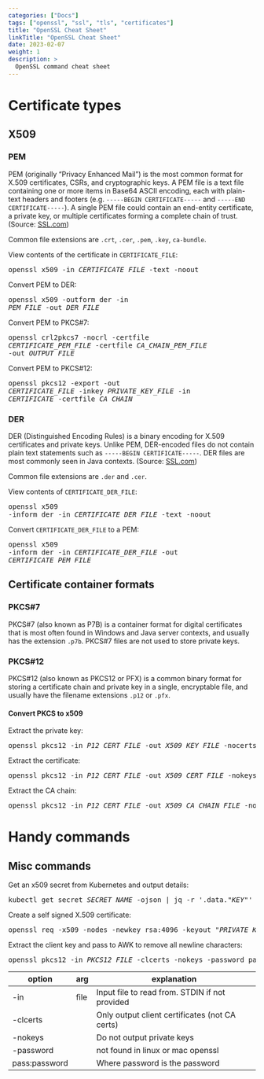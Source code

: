 ```yaml
---
categories: ["Docs"]
tags: ["openssl", "ssl", "tls", "certificates"]
title: "OpenSSL Cheat Sheet"
linkTitle: "OpenSSL Cheat Sheet"
date: 2023-02-07
weight: 1
description: >
  OpenSSL command cheat sheet
---
```


# Certificate types
## X509
### PEM
PEM (originally “Privacy Enhanced Mail”) is the most common format for X.509 certificates, CSRs, and cryptographic keys. A PEM file is a text file containing one or more items in Base64 ASCII encoding, each with plain-text headers and footers (e.g. `-----BEGIN CERTIFICATE-----` and `-----END CERTIFICATE-----`). A single PEM file could contain an end-entity certificate, a private key, or multiple certificates forming a complete chain of trust.
(Source: [SSL.com](https://www.ssl.com/guide/pem-der-crt-and-cer-x-509-encodings-and-conversions/))

Common file extensions are `.crt`, `.cer`, `.pem`, `.key`, `ca-bundle`.

View contents of the certificate in `CERTIFICATE_FILE`: <pre>openssl x509 -in <var>CERTIFICATE_FILE</var> -text -noout</pre>

Convert PEM to DER: <pre>openssl x509 -outform der -in <var>PEM_FILE</var> -out <var>DER_FILE</var></pre>

Convert PEM to PKCS#7: <pre>openssl crl2pkcs7 -nocrl -certfile <var>CERTIFICATE_PEM_FILE</var> -certfile <var>CA_CHAIN_PEM_FILE</var> -out <var>OUTPUT_FILE</var></pre>

Convert PEM to PKCS#12: <pre>openssl pkcs12 -export -out <var>CERTIFICATE_FILE</var> -inkey <var>PRIVATE_KEY_FILE</var> -in <var>CERTIFICATE</var> -certfile <var>CA_CHAIN</var></pre>

### DER
DER (Distinguished Encoding Rules) is a binary encoding for X.509 certificates and private keys. Unlike PEM, DER-encoded files do not contain plain text statements such as `-----BEGIN CERTIFICATE-----`. DER files are most commonly seen in Java contexts.
(Source: [SSL.com](https://www.ssl.com/guide/pem-der-crt-and-cer-x-509-encodings-and-conversions/))

Common file extensions are `.der` and `.cer`.

View contents of `CERTIFICATE_DER_FILE`: <pre>openssl x509 -inform der -in <var>CERTIFICATE_DER_FILE</var> -text -noout</pre>

Convert `CERTIFICATE_DER_FILE` to a PEM: <pre>openssl x509 -inform der -in <var>CERTIFICATE_DER_FILE</var> -out <var>CERTIFICATE_PEM_FILE</var></pre>

## Certificate container formats
### PKCS#7
PKCS#7 (also known as P7B) is a container format for digital certificates that is most often found in Windows and Java server contexts, and usually has the extension `.p7b`. PKCS#7 files are not used to store private keys.
### PKCS#12
PKCS#12 (also known as PKCS12 or PFX) is a common binary format for storing a certificate chain and private key in a single, encryptable file, and usually have the filename extensions `.p12` or `.pfx`.

#### Convert PKCS to x509
Extract the private key:
<pre>openssl pkcs12 -in <var>P12_CERT_FILE</var> -out <var>X509_KEY_FILE</var> -nocerts -nodes</pre>

Extract the certificate:
<pre>openssl pkcs12 -in <var>P12_CERT_FILE</var> -out <var>X509_CERT_FILE</var> -nokeys -nodes</pre>

Extract the CA chain:
<pre>openssl pkcs12 -in <var>P12_CERT_FILE</var> -out <var>X509_CA_CHAIN_FILE</var> -nokeys -cacerts -chain</pre>

# Handy commands

## Misc commands
Get an x509 secret from Kubernetes and output details:
<pre>kubectl get secret <var>SECRET_NAME</var> -ojson | jq -r '.data."<var>KEY</var>"' | base64 -d | openssl x509 -text</pre>

Create a self signed X.509 certificate:
<pre>openssl req -x509 -nodes -newkey rsa:4096 -keyout "<var>PRIVATE_KEY_FILE</var>" -out "<var>PUBLIC_KEY_FILE</var>" -subj "<var>SUBJECT</var>"</pre>

Extract the client key and pass to AWK to remove all newline characters:
<pre>openssl pkcs12 -in <var>PKCS12_FILE</var> -clcerts -nokeys -password pass:<var>PASSWORD</var> | awk 'NF {sub(/\r/, ""); printf "%s\\n",$0;}'</pre>

| option | arg | explanation |
|-----|-----|-----|
| -in | file | Input file to read from. STDIN if not provided |
| -clcerts | | Only output client certificates (not CA certs) |
| -nokeys | | Do not output private keys |
| -password |  | not found in linux or mac openssl |
| pass:password | | Where password is the password |